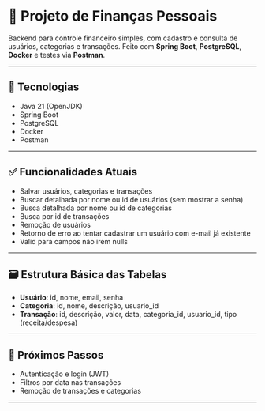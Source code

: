 # 💸 Projeto de Finanças Pessoais

Backend para controle financeiro simples, com cadastro e consulta de usuários, categorias e transações. Feito com **Spring Boot**, **PostgreSQL**, **Docker** e testes via **Postman**.

---

## 🚀 Tecnologias

- Java 21 (OpenJDK)
- Spring Boot
- PostgreSQL
- Docker
- Postman

---

## ✅ Funcionalidades Atuais

- Salvar usuários, categorias e transações
- Buscar detalhada por nome ou id de usuários (sem mostrar a senha)
- Busca detalhada por nome ou id de categorias
- Busca por id de transações
- Remoção de usuários
- Retorno de erro ao tentar cadastrar um usuário com e-mail já existente
- Valid para campos não irem nulls 

---

## 🗃️ Estrutura Básica das Tabelas

- **Usuário**: id, nome, email, senha  
- **Categoria**: id, nome, descrição, usuario_id
- **Transação**: id, descrição, valor, data, categoria_id, usuario_id, tipo (receita/despesa)  

---

## 📌 Próximos Passos

- Autenticação e login (JWT)
- Filtros por data nas transações
- Remoção de transações e categorias

---
  
